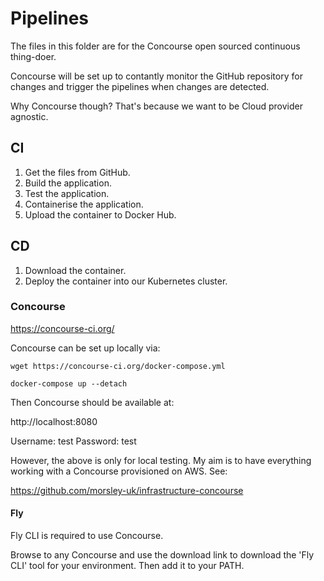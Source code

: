 # Pipelines

The files in this folder are for the Concourse open sourced continuous thing-doer.

Concourse will be set up to contantly monitor the GitHub repository for changes and trigger the pipelines when changes are detected.

Why Concourse though? That's because we want to be Cloud provider agnostic.

## CI

1. Get the files from GitHub.
2. Build the application.
3. Test the application.
4. Containerise the application.
5. Upload the container to Docker Hub.

## CD

1. Download the container.
2. Deploy the container into our Kubernetes cluster.


### Concourse

https://concourse-ci.org/

Concourse can be set up locally via:

```
wget https://concourse-ci.org/docker-compose.yml
```

```
docker-compose up --detach
```

Then Concourse should be available at:

http://localhost:8080

Username: test
Password: test

However, the above is only for local testing. My aim is to have everything working with a Concourse provisioned on AWS. See: 

https://github.com/morsley-uk/infrastructure-concourse

#### Fly

Fly CLI is required to use Concourse.

Browse to any Concourse and use the download link to download the 'Fly CLI' tool for your environment. Then add it to your PATH.